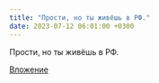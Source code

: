 ```yaml
---
title: "Прости, но ты живёшь в РФ."
date: 2023-07-12 06:01:00 +0300
---
```


Прости, но ты живёшь в РФ.

[Вложение](https://vk.com/photo41076938_457250137)
